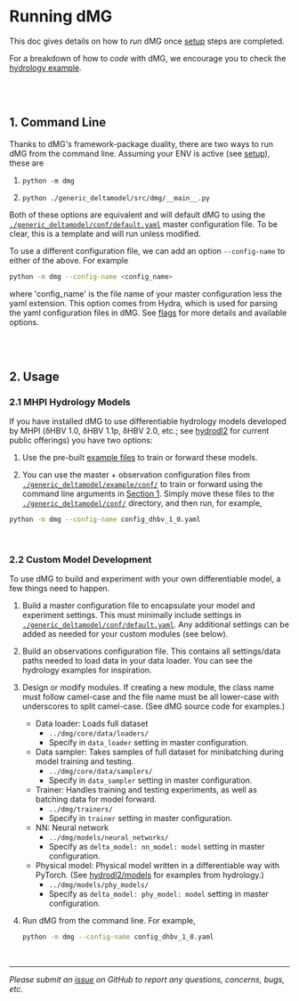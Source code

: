 # Running dMG

This doc gives details on how to *run* dMG once [setup](./setup.md) steps are completed.

For a breakdown of how to *code* with dMG, we encourage you to check the [hydrology example](../example/hydrology/).

</br>

</br>

## 1. Command Line

Thanks to dMG's framework-package duality, there are two ways to run dMG from the command line. Assuming your ENV is active (see [setup](./setup.md)), these are

1. `python -m dmg`

2. `python ./generic_deltamodel/src/dmg/__main__.py`

Both of these options are equivalent and will default dMG to using the [`./generic_deltamodel/conf/default.yaml`](../conf/default.yaml) master configuration file. To be clear, this is a template and will run unless modified.

To use a different configuration file, we can add an option `--config-name` to either of the above. For example

```bash
python -m dmg --config-name <config_name>
```

where 'config_name' is the file name of your master configuration less the yaml extension. This option comes from Hydra, which is used for parsing the yaml configuration files in dMG. See [flags](https://hydra.cc/docs/advanced/hydra-command-line-flags/) for more details and available options.

</br>

</br>

## 2. Usage

### 2.1 MHPI Hydrology Models

If you have installed dMG to use differentiable hydrology models developed by MHPI (δHBV 1.0, δHBV 1.1p, δHBV 2.0, etc.; see [hydrodl2](https://github.com/mhpi/hydrodl2) for current public offerings) you have two options:

1. Use the pre-built [example files](../example/hydrology/) to train or forward these models.

2. You can use the master + observation configuration files from [`./generic_deltamodel/example/conf/`](../example/conf/) to train or forward using the command line arguments in [Section 1](#1-command-line). Simply move these files to the [`./generic_deltamodel/conf/`](../conf/) directory, and then run, for example,

```bash
python -m dmg --config-name config_dhbv_1_0.yaml
```

</br>

### 2.2 Custom Model Development

To use dMG to build and experiment with your own differentiable model, a few things need to happen.

1. Build a master configuration file to encapsulate your model and experiment settings. This must minimally include settings in [`./generic_deltamodel/conf/default.yaml`](../conf/default.yaml). Any additional settings can be added as needed for your custom modules (see below).

2. Build an observations configuration file. This contains all settings/data paths needed to load data in your data loader. You can see the hydrology examples for inspiration.

3. Design or modify modules. If creating a new module, the class name must follow camel-case and the file name must be all lower-case with underscores to split camel-case. (See dMG source code for examples.)
    - Data loader: Loads full dataset
        - `../dmg/core/data/loaders/`
        - Specify in `data_loader` setting in master configuration.
    - Data sampler: Takes samples of full dataset for minibatching during model training and testing.
        - `../dmg/core/data/samplers/`
        - Specify in `data_sampler` setting in master configuration.
    - Trainer: Handles training and testing experiments, as well as batching data for model forward.
        - `../dmg/trainers/`
        - Specify in `trainer` setting in master configuration.
    - NN: Neural network
        - `../dmg/models/neural_networks/`
        - Specify as `delta_model: nn_model: model` setting in master configuration.
    - Physical model: Physical model written in a differentiable way with PyTorch. (See [hydrodl2/models](https://github.com/mhpi/hydrodl2/tree/master/src/hydrodl2/models/hbv) for examples from hydrology.)
        - `../dmg/models/phy_models/`
        - Specify as `delta_model: phy_model: model` setting in master configuration.

4. Run dMG from the command line. For example,

    ```bash
    python -m dmg --config-name config_dhbv_1_0.yaml
    ```

</br>

---

*Please submit an [issue](https://github.com/mhpi/generic_deltamodel/issues) on GitHub to report any questions, concerns, bugs, etc.*
